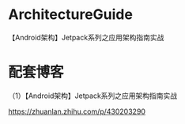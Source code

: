# ArchitectureGuide
【Android架构】Jetpack系列之应用架构指南实战

# 配套博客

（1）【Android架构】Jetpack系列之应用架构指南实战

https://zhuanlan.zhihu.com/p/430203290


